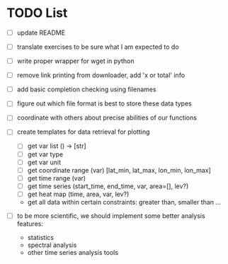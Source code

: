 # TODO List

- [ ] update README
- [ ] translate exercises to be sure what I am expected to do

- [ ] write proper wrapper for wget in python

- [ ] remove link printing from downloader, add 'x or total' info
- [ ] add basic completion checking using filenames

- [ ] figure out which file format is best to store these data types
- [ ] coordinate with others about precise abilities of our functions
- [ ] create templates for data retrieval for plotting
    - [ ] get var list () -> [str]
    - [ ] get var type
    - [ ] get var unit
    - [ ] get coordinate range (var) [lat\_min, lat\_max, lon\_min, lon\_max]
    - [ ] get time range (var)
    - [ ] get time series (start\_time, end\_time, var, area=[], lev?)
    - [ ] get heat map (time, area, var, lev?)
    - get all data within certain constraints: greater than, smaller than ...
- [ ] to be more scientific, we should implement some better analysis features:
    - statistics
    - spectral analysis
    - other time series analysis tools
